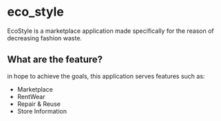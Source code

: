 # eco_style

EcoStyle is a marketplace application made specifically for the reason of decreasing fashion waste.

## What are the feature?

in hope to achieve the goals, this application serves features such as:
- Marketplace
- RentWear
- Repair & Reuse
- Store Information